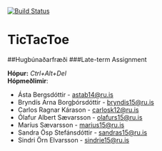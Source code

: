 [![Build Status](https://travis-ci.org/KontrolAltDelete/TicTacToe.png)](https://travis-ci.org/KontrolAltDelete/TicTacToe)
# TicTacToe
##Hugbúnaðarfræði
###Late-term Assignment 

**Hópur:** _Ctrl+Alt+Del_ <br />
**Hópmeðlimir**:<br />
* Ásta Bergsdóttir - astab14@ru.is  <br />
* Bryndís Arna Borgþórsdóttir - bryndis15@ru.is <br />
* Carlos Ragnar Kárason - carlosk12@ru.is  <br />
* Ólafur Albert Sævarsson - olafurs15@ru.is  <br />
* Maríus Sævarsson - marius15@ru.is  <br />
* Sandra Ösp Stefánsdóttir - sandras15@ru.is  <br />
* Sindri Örn Elvarsson - sindrie15@ru.is  <br />


